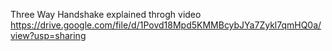 Three Way Handshake explained throgh video
https://drive.google.com/file/d/1Povd18Mpd5KMMBcybJYa7Zykl7qmHQ0a/view?usp=sharing
